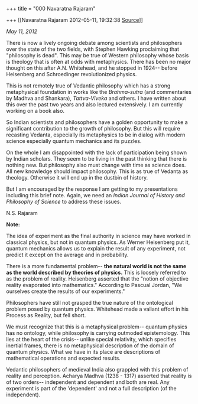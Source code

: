 +++
title = "000 Navaratna Rajaram"

+++
[[Navaratna Rajaram	2012-05-11, 19:32:38 [Source](https://groups.google.com/g/bvparishat/c/fo0xGf_52kw)]]



*May 11, 2012*

There is now a lively ongoing debate among scientists and philosophers over the state of the two fields, with Stephen Hawking proclaiming that "philosophy is dead". This may be true of Western philosophy whose basis is theology that is often at odds with metaphysics. There has been no major thought on this after A.N. Whitehead, and he stopped in 1924-- before Heisenberg and Schroedinger revolutionized physics.

This is not remotely true of Vedantic philosophy which has a strong metaphysical foundation in works like the *Brahma-sutra* (and commentaries by Madhva and Shankara), *Tattva-Viveka* and others. I have written about this over the past two years and also lectured extensively. I am currently working on a book also.

So Indian scientists and philosophers have a golden opportunity to make a significant contribution to the growth of philosophy. But this will require recasting Vedanta, especially its metaphysics to be in dialog with modern science especially quantum mechanics and its puzzles.



On the whole I am disappointed with the lack of participation being shown by Indian scholars. They seem to be living in the past thinking that there is nothing new. But philosophy also must change with time as science does. All new knowledge should impact philosophy. This is as true of Vedanta as theology. Otherwise it will end up in the dustbin of history.

But I am encouraged by the response I am getting to my presentations including this brief note. Again, we need an *Indian* *Journal of History and Philosophy of Science* to address these issues.

N.S. Rajaram

**Note:**

The idea of experiment as the final authority in science may have worked in classical physics, but not in quantum physics. As Werner Heisenberg put it, quantum mechanics allows us to explain the result of any experiment, not predict it except on the average and in probability.

There is a more fundamental problem-- **the natural world is not the same as the world described by theories of physics.** This is loosely referred to as the problem of reality. Heisenberg asserted that the "notion of objective reality evaporated into mathematics." According to Pascual Jordan, "We ourselves create the results of our experiments."

Philosophers have still not grasped the true nature of the ontological problem posed by quantum physics. Whitehead made a valiant effort in his Process as Reality, but fell short.

We must recognize that this is a metaphysical problem-- quantum physics has no ontology, while philosophy is carrying outmoded epistemology. This lies at the heart of the crisis-- unlike special relativity, which specifies inertial frames, there is no metaphysical description of the domain of quantum physics. What we have in its place are descriptions of mathematical operations and expected results.

Vedantic philosophers of medieval India also grappled with this problem of reality and perception. Acharya Madhva (1238 - 1317) asserted that reality is of two orders-- independent and dependent and both are real. Any experiment is part of the 'dependent' and not a full description (of the independent).


